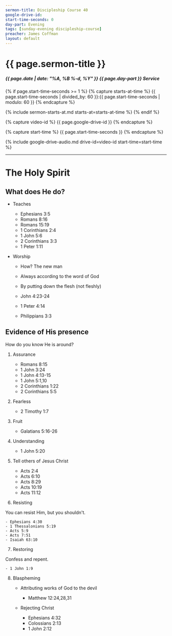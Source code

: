 ```yaml
---
sermon-title: Discipleship Course 40
google-drive-id: 
start-time-seconds: 0
day-part: Evening
tags: [sunday-evening discipleship-course]
preacher: James Coffman
layout: default
---
```


# {{ page.sermon-title }}

##### {{ page.date | date: "%A, %B %-d, %Y" }} {{ page.day-part }} Service

{% if page.start-time-seconds >= 1 %}
{% capture starts-at-time %}
{{ page.start-time-seconds | divided_by: 60 }}:{{ page.start-time-seconds | modulo: 60 }}
{% endcapture %}

{% include sermon-starts-at.md starts-at=starts-at-time %}
{% endif %}

{% capture video-id %}
{{ page.google-drive-id }}
{% endcapture %}

{% capture start-time %}
{{ page.start-time-seconds }}
{% endcapture %}

{% include google-drive-audio.md drive-id=video-id start-time=start-time %}

***

# The Holy Spirit

## What does He do?

- Teaches
    - Ephesians 3:5
    - Romans 8:16
    - Romans 15:19
    - 1 Corinthians 2:4
    - 1 John 5:6
    - 2 Corinthians 3:3
    - 1 Peter 1:11

- Worship
    - How? The new man
    - Always according to the word of God
    - By putting down the flesh (not fleshly)

    - John 4:23-24
    - 1 Peter 4:14
    - Philippians 3:3

## Evidence of His presence

How do you know He is around?

1. Assurance
    - Romans 8:15
    - 1 John 3:24
    - 1 John 4:13-15
    - 1 John 5:1,10
    - 2 Corinthians 1:22
    - 2 Corinthians 5:5

2. Fearless
    - 2 Timothy 1:7

3. Fruit
    - Galatians 5:16-26
    
4. Understanding
    - 1 John 5:20

5. Tell others of Jesus Christ
    - Acts 2:4
    - Acts 6:10
    - Acts 8:29
    - Acts 10:19
    - Acts 11:12

6. Resisting

You can resist Him, but you shouldn't.

    - Ephesians 4:30
    - 1 Thessalonians 5:19
    - Acts 5:9
    - Acts 7:51
    - Isaiah 63:10

7. Restoring

Confess and repent.

    - 1 John 1:9

8. Blaspheming

    - Attributing works of God to the devil
        - Matthew 12:24,28,31

    - Rejecting Christ
        - Ephesians 4:32
        - Colossians 2:13
        - 1 John 2:12
